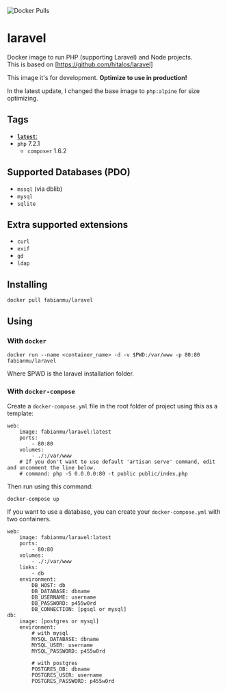 ![Docker Pulls](https://img.shields.io/docker/pulls/hitalos/laravel.svg)

# laravel
Docker image to run PHP (supporting Laravel) and Node projects.  
This is based on [https://github.com/hitalos/laravel]

This image it's for development. **Optimize to use in production!**

In the latest update, I changed the base image to `php:alpine` for size optimizing.

## Tags
* [**`latest`**:](https://github.com/hitalos/laravel/blob/master/Dockerfile)  
 * `php` 7.2.1
   * `composer` 1.6.2
 
## Supported Databases (**PDO**)
* `mssql` (via dblib)
* `mysql`
* `sqlite`

## Extra supported extensions
* `curl`
* `exif`
* `gd`
* `ldap`

## Installing
    docker pull fabianmu/laravel

## Using

### With `docker`
    docker run --name <container_name> -d -v $PWD:/var/www -p 80:80 fabianmu/laravel
Where $PWD is the laravel installation folder.

### With `docker-compose`

Create a `docker-compose.yml` file in the root folder of project using this as a template:
```
web:
    image: fabianmu/laravel:latest
    ports:
        - 80:80
    volumes:
        - ./:/var/www
    # If you don't want to use default 'artisan serve' command, edit and uncomment the line below.
    # command: php -S 0.0.0.0:80 -t public public/index.php
```

Then run using this command:

    docker-compose up


If you want to use a database, you can create your `docker-compose.yml` with two containers.
```
web:
    image: fabianmu/laravel:latest
    ports:
        - 80:80
    volumes:
        - ./:/var/www
    links:
        - db
    environment:
        DB_HOST: db
        DB_DATABASE: dbname
        DB_USERNAME: username
        DB_PASSWORD: p455w0rd
        DB_CONNECTION: [pgsql or mysql]
db:
    image: [postgres or mysql]
    environment:
        # with mysql
        MYSQL_DATABASE: dbname
        MYSQL_USER: username
        MYSQL_PASSWORD: p455w0rd

        # with postgres
        POSTGRES_DB: dbname
        POSTGRES_USER: username
        POSTGRES_PASSWORD: p455w0rd
```
